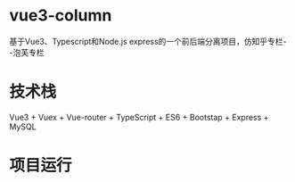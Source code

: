 # vue3-column
基于Vue3、Typescript和Node.js express的一个前后端分离项目，仿知乎专栏--泡芙专栏
# 技术栈
Vue3 + Vuex + Vue-router + TypeScript + ES6 + Bootstap + Express + MySQL
# 项目运行
